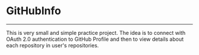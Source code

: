# GitHubInfo
<hr/>
This is very small and simple practice project.
The idea is to connect with OAuth 2.0 authentication to GitHub Profile and then to view details about each repository in user's repositories.
